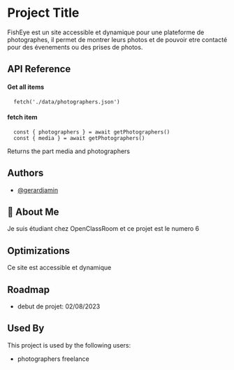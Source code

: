 
# Project Title

FishEye est un site accessible et dynamique pour une plateforme de photographes, il permet de montrer leurs photos et de pouvoir etre contacté pour des évenements ou des prises de photos.


## API Reference

#### Get all items

```http
  fetch('./data/photographers.json')
```

#### fetch item

```http
  const { photographers } = await getPhotographers()
  const { media } = await getPhotographers()
```

Returns the part media and photographers


## Authors

- [@gerardjamin]( https://gerardjamin.github.io/Front-End-Fisheye/)


## 🚀 About Me
Je suis étudiant chez OpenClassRoom et ce projet est le numero 6


## Optimizations

Ce site est accessible et dynamique


## Roadmap

- debut de projet: 02/08/2023




## Used By

This project is used by the following users:

- photographers freelance
  

